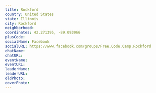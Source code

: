 ```yaml
---
title: Rockford
country: United States
state: Illinois
city: Rockford
neighborhood: 
coordinates: 42.271395, -89.093966
plusCode:
socialName: Facebook
socialURL: https://www.facebook.com/groups/Free.Code.Camp.Rockford
chatName:
chatURL:
eventName:
eventURL:
leaderName:
leaderURL:
oldPhoto: 
coverPhoto:
---
```

